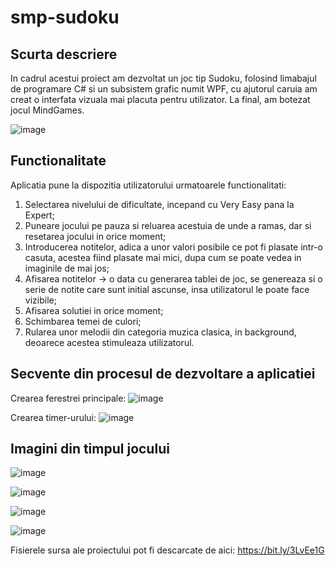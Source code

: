 # smp-sudoku

## Scurta descriere

In cadrul acestui proiect am dezvoltat un joc tip Sudoku, folosind limabajul de programare C# si un subsistem grafic numit WPF, cu ajutorul caruia am creat o interfata vizuala mai placuta pentru utilizator. La final, am botezat jocul MindGames.

![image](https://user-images.githubusercontent.com/84337335/169356657-090ec286-94cc-4b84-b2c1-40e8bea921c6.png)

## Functionalitate

Aplicatia pune la dispozitia utilizatorului urmatoarele functionalitati:
1. Selectarea nivelului de dificultate, incepand cu Very Easy pana la Expert;
2. Puneare jocului pe pauza si reluarea acestuia de unde a ramas, dar si resetarea jocului in orice moment;
3. Introducerea notitelor, adica a unor valori posibile ce pot fi plasate intr-o casuta, acestea fiind plasate mai mici, dupa cum se poate vedea in imaginile de mai jos;
4. Afisarea notitelor -> o data cu generarea tablei de joc, se genereaza si o serie de notite care sunt initial ascunse, insa utilizatorul le poate face vizibile;
5. Afisarea solutiei in orice moment;
6. Schimbarea temei de culori;
7. Rularea unor melodii din categoria muzica clasica, in background, deoarece acestea stimuleaza utilizatorul.

## Secvente din procesul de dezvoltare a aplicatiei

Crearea ferestrei principale:
![image](https://user-images.githubusercontent.com/84337335/169357507-e076a8d2-38e7-4297-8020-f94f8a535216.png)

Crearea timer-urului:
![image](https://user-images.githubusercontent.com/84337335/169358026-96b9f62e-d733-4e95-9f8b-bb258fd4365a.png)


## Imagini din timpul jocului

![image](https://user-images.githubusercontent.com/84337335/169356283-97bb49a3-a6bb-496a-8d17-0abea6044499.png)

![image](https://user-images.githubusercontent.com/84337335/169356356-a692c914-b894-4623-8542-30a12304573b.png)

![image](https://user-images.githubusercontent.com/84337335/169356403-eee10768-56ad-42d8-a5ed-c39fe2e63b94.png)

![image](https://user-images.githubusercontent.com/84337335/169356510-1744f98a-3780-452e-8709-c611b7f85aad.png)

Fisierele sursa ale proiectului pot fi descarcate de aici: https://bit.ly/3LvEe1G

